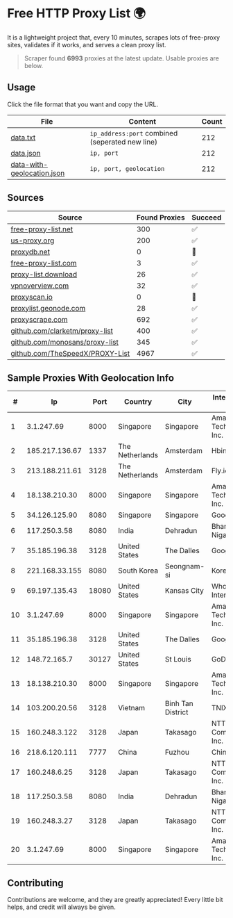 
# Free HTTP Proxy List 🌍

It is a lightweight project that, every 10 minutes, scrapes lots of free-proxy sites, validates if it works, and serves a clean proxy list.


> Scraper found **6993** proxies at the latest update. Usable proxies are below.

## Usage

Click the file format that you want and copy the URL.


|File|Content|Count|
|----|-------|-----|
|[data.txt](https://raw.githubusercontent.com/themiralay/Proxy-List-World/master/data.txt)|`ip_address:port` combined (seperated new line)|212|
|[data.json](https://raw.githubusercontent.com/themiralay/Proxy-List-World/master/data.json)|`ip, port`|212|
|[data-with-geolocation.json](https://raw.githubusercontent.com/themiralay/Proxy-List-World/master/data-with-geolocation.json)|`ip, port, geolocation`|212|

## Sources

|Source|Found Proxies|Succeed|
|------|-------------|-------|
|[free-proxy-list.net](https://free-proxy-list.net)|300|✅|
|[us-proxy.org](https://www.us-proxy.org)|200|✅|
|[proxydb.net](http://proxydb.net)|0|🚫|
|[free-proxy-list.com](https://free-proxy-list.com/?page=&port=&type%5B%5D=http&type%5B%5D=https&up_time=0&search=Search)|3|✅|
|[proxy-list.download](https://www.proxy-list.download/HTTP)|26|✅|
|[vpnoverview.com](https://vpnoverview.com/privacy/anonymous-browsing/free-proxy-servers)|32|✅|
|[proxyscan.io](https://www.proxyscan.io)|0|🚫|
|[proxylist.geonode.com](https://proxylist.geonode.com/api/proxy-list?limit=300&page=1&sort_by=lastChecked&sort_type=desc&protocols=http,https)|28|✅|
|[proxyscrape.com](https://api.proxyscrape.com/v2/?request=displayproxies&protocol=http&timeout=10000&country=all&ssl=all&anonymity=all)|692|✅|
|[github.com/clarketm/proxy-list](https://raw.githubusercontent.com/clarketm/proxy-list/master/proxy-list-raw.txt)|400|✅|
|[github.com/monosans/proxy-list](https://raw.githubusercontent.com/monosans/proxy-list/main/proxies/http.txt)|345|✅|
|[github.com/TheSpeedX/PROXY-List](https://raw.githubusercontent.com/TheSpeedX/PROXY-List/master/http.txt)|4967|✅|


## Sample Proxies With Geolocation Info

|#|Ip|Port|Country|City|Internet Service Provider|
|-|--|----|-------|----|-------------------------|
|1|3.1.247.69|8000|Singapore|Singapore|Amazon Technologies Inc.|
|2|185.217.136.67|1337|The Netherlands|Amsterdam|Hbing Limited|
|3|213.188.211.61|3128|The Netherlands|Amsterdam|Fly.io, Inc.|
|4|18.138.210.30|8000|Singapore|Singapore|Amazon Technologies Inc.|
|5|34.126.125.90|8080|Singapore|Singapore|Google LLC|
|6|117.250.3.58|8080|India|Dehradun|Bharat Sanchar Nigam Ltd|
|7|35.185.196.38|3128|United States|The Dalles|Google LLC|
|8|221.168.33.155|8080|South Korea|Seongnam-si|Korea Telecom|
|9|69.197.135.43|18080|United States|Kansas City|WholeSale Internet|
|10|3.1.247.69|8000|Singapore|Singapore|Amazon Technologies Inc.|
|11|35.185.196.38|3128|United States|The Dalles|Google LLC|
|12|148.72.165.7|30127|United States|St Louis|GoDaddy.com|
|13|18.138.210.30|8000|Singapore|Singapore|Amazon Technologies Inc.|
|14|103.200.20.56|3128|Vietnam|Binh Tan District|TNIX|
|15|160.248.3.122|3128|Japan|Takasago|NTT PC Communications, Inc.|
|16|218.6.120.111|7777|China|Fuzhou|China Telecom|
|17|160.248.6.25|3128|Japan|Takasago|NTT PC Communications, Inc.|
|18|117.250.3.58|8080|India|Dehradun|Bharat Sanchar Nigam Ltd|
|19|160.248.3.27|3128|Japan|Takasago|NTT PC Communications, Inc.|
|20|3.1.247.69|8000|Singapore|Singapore|Amazon Technologies Inc.|



## Contributing

Contributions are welcome, and they are greatly appreciated! Every
little bit helps, and credit will always be given.

